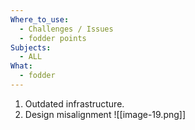 ```yaml
---
Where_to_use:
  - Challenges / Issues
  - fodder points
Subjects:
  - ALL
What:
  - fodder
---
```

1. Outdated infrastructure.
2. Design misalignment 
	![[image-19.png]]
